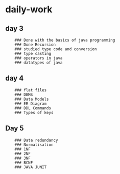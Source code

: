 # daily-work
## day 3
		### Done with the basics of java programming
		### Done Recursion
		### studied type code and conversion
		###	type casting
		###	operators in java
		### datatypes of java

## day 4
		
		### flat files
		###	DBMS
		###	Data Models
		### ER Diagram
		### DDL Commands
		### Types of keys
## Day 5

		### Data redundancy
		### Normalisation
		### 1NF
		### 2NF
		### 3NF
		### BCNF
		### JAVA JUNIT
